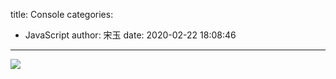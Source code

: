 title: Console
categories:
 - JavaScript
author: 宋玉
date: 2020-02-22 18:08:46
---

![](https://cdn.nlark.com/yuque/0/2019/png/394169/1566100635771-6517a2b4-40b4-4378-837b-9c887f6ef8b3.png)
